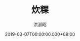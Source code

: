 ---
issue: 316
title: 炊粿
author: 洪淑昭
date: 2019-03-07T00:00:00.000+08:00
topic: 人物
difficulty: 2
wikidata: Q98095750
wikidata_link: https://www.wikidata.org/wiki/Q98095750
author_wikidata_link: https://www.wikidata.org/wiki/Q98096303
author_wikidata: Q98096303
---